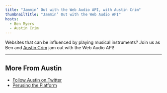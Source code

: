 ```yaml
---
title: "Jammin’ Out with the Web Audio API, with Austin Crim"
thumbnailTitle: "Jammin’ Out with the Web Audio API"
hosts:
  - Ben Myers
  - Austin Crim
---
```


Websites that can be influenced by playing musical instruments? Join us as Ben and [Austin Crim](https://twitter.com/crim_codes) jam out with the Web Audio API!

---
## More From Austin

- [Follow Austin on Twitter](https://twitter.com/crim_codes)
- [Perusing the Platform](https://perusingtheplatform.com/)